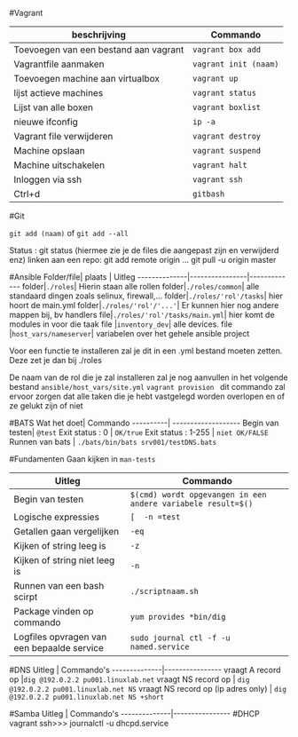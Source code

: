 #Vagrant
 
 beschrijving| Commando
 ----------| -------------------
  Toevoegen van een bestand aan vagrant| ```vagrant box add```
 Vagrantfile aanmaken | ```vagrant init (naam)```
 Toevoegen machine aan virtualbox | ```vagrant up```
 lijst actieve machines | ```vagrant status```
 Lijst van alle boxen |  ```vagrant boxlist```
 nieuwe ifconfig | ```ip -a```
 Vagrant file verwijderen| ```vagrant destroy```
 Machine opslaan |```vagrant suspend```
 Machine  uitschakelen | ```vagrant halt```
 Inloggen via ssh | ```vagrant ssh```
 Ctrl+d | ```gitbash```

#Git

```git add (naam)``` of ```git add --all```

Status : git status (hiermee zie je de files die aangepast zijn en verwijderd enz)
linken aan een repo: git add remote origin ...
git pull -u origin master


#Ansible
Folder/file| plaats | Uitleg
--------------|----------------|-------------
folder|```./roles```| Hierin staan alle rollen
  folder|```./roles/common```| alle standaard dingen zoals selinux, firewall,...
folder|```./roles/'rol'/tasks```| hier hoort de main.yml
folder|```./roles/'rol'/'...'```| Er kunnen hier nog andere mappen bij, bv handlers
file|```./roles/'rol'/tasks/main.yml```| hier komt de modules in voor die taak
file |```inventory_dev```| alle devices.
file |```host_vars/nameserver```| variabelen over het gehele ansible project

Voor een functie te installeren zal je dit in een .yml bestand moeten zetten. Deze zet je dan bij ./roles


De naam van de rol die je zal installeren zal je nog aanvullen in het volgende bestand ```ansible/host_vars/site.yml```
```vagrant provision ``` dit commando zal ervoor zorgen dat alle taken die je hebt vastgelegd worden overlopen en of ze gelukt zijn of niet


#BATS
 Wat het doet| Commando
 ----------| -------------------
 Begin van testen| ```@test```
 Exit status : 0 | ```OK/true```
 Exit status : 1-255 | ```niet OK/FALSE```
 Runnen van bats | ```./bats/bin/bats srv001/testDNS.bats```


#Fundamenten
Gaan kijken in  ```man-tests ```


Uitleg | Commando
----------| -------------------
Begin van testen| ```$(cmd) wordt opgevangen in een andere variabele result=$()```
Logische expressies | ```[  -n =test  ```
Getallen gaan vergelijken |  ```-eq ```
Kijken of string leeg is |  ```-z ```
Kijken of string niet leeg is | ``` -n ```
Runnen van een bash scirpt | ``` ./scriptnaam.sh ```
Package vinden op commando | ```yum provides *bin/dig```
Logfiles opvragen van een bepaalde service | ```sudo journal ctl -f -u named.service```

#DNS
Uitleg | Commando's
--------------|----------------
 vraagt A record op |```dig @192.0.2.2 pu001.linuxlab.net```
vraagt NS record op | ```dig @192.0.2.2 pu001.linuxlab.net NS```
vraagt NS record op (ip adres only) | ```dig @192.0.2.2 pu001.linuxlab.net NS +short```

#Samba
Uitleg | Commando's
--------------|----------------
#DHCP
vagrant ssh>>> journalctl -u dhcpd.service
